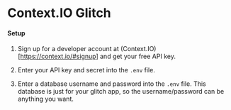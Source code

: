 Context.IO Glitch
=========================

#### Setup
1. Sign up for a developer account at (Context.IO)[https://context.io/#signup] and get your free API key.

2. Enter your API key and secret into the `.env` file.

3. Enter a database username and password into the `.env` file. This database is just for your glitch app, so the username/password can be anything you want.

#### 
